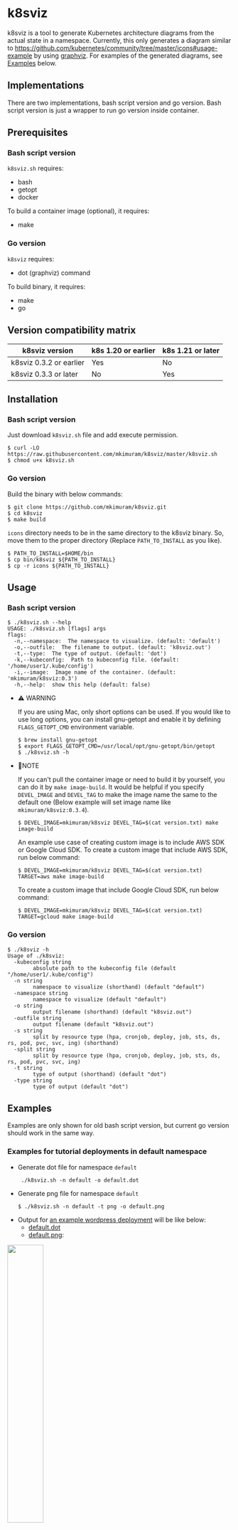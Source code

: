 # k8sviz

k8sviz is a tool to generate Kubernetes architecture diagrams from the actual state in a namespace.
Currently, this only generates a diagram similar to https://github.com/kubernetes/community/tree/master/icons#usage-example by using [graphviz](https://www.graphviz.org/).
For examples of the generated diagrams, see [Examples](#examples) below.

## Implementations
There are two implementations, bash script version and go version. Bash script version is just a wrapper to run go version inside container. 

## Prerequisites
### Bash script version
`k8sviz.sh` requires:
- bash
- getopt
- docker

To build a container image (optional), it requires:
- make

### Go version
`k8sviz` requires:
- dot (graphviz) command

To build binary, it requires:
- make
- go

## Version compatibility matrix

| k8sviz version          | k8s 1.20 or earlier | k8s 1.21 or later |
|-------------------------|---------------------|-------------------|
| k8sviz 0.3.2 or earlier |  Yes                |  No               |
| k8sviz 0.3.3 or later   |  No                 |  Yes              |

## Installation
### Bash script version
Just download `k8sviz.sh` file and add execute permission.
```shell
$ curl -LO https://raw.githubusercontent.com/mkimuram/k8sviz/master/k8sviz.sh
$ chmod u+x k8sviz.sh
```

### Go version
Build the binary with below commands:
```shell
$ git clone https://github.com/mkimuram/k8sviz.git
$ cd k8sviz
$ make build
```

`icons` directory needs to be in the same directory to the k8sviz binary.
So, move them to the proper directory (Replace `PATH_TO_INSTALL` as you like).
```shell
$ PATH_TO_INSTALL=$HOME/bin
$ cp bin/k8sviz ${PATH_TO_INSTALL}
$ cp -r icons ${PATH_TO_INSTALL}
```

## Usage
### Bash script version
```shell
$ ./k8sviz.sh --help
USAGE: ./k8sviz.sh [flags] args
flags:
  -n,--namespace:  The namespace to visualize. (default: 'default')
  -o,--outfile:  The filename to output. (default: 'k8sviz.out')
  -t,--type:  The type of output. (default: 'dot')
  -k,--kubeconfig:  Path to kubeconfig file. (default: '/home/user1/.kube/config')
  -i,--image:  Image name of the container. (default: 'mkimuram/k8sviz:0.3')
  -h,--help:  show this help (default: false)
```

- ⚠️ WARNING

	If you are using Mac, only short options can be used.
	If you would like to use long options, you can install gnu-getopt and enable it by defining
	`FLAGS_GETOPT_CMD` environment variable.
	```shell
	$ brew install gnu-getopt
	$ export FLAGS_GETOPT_CMD=/usr/local/opt/gnu-getopt/bin/getopt
	$ ./k8sviz.sh -h
	```

- 📝NOTE

	If you can't pull the container image or need to build it by yourself,
	you can do it by `make image-build`. It would be helpful if you specify
	`DEVEL_IMAGE` and `DEVEL_TAG` to make the image name the same to the
	default one (Below example will set image name like `mkimuram/k8sviz:0.3.4`).
	```shell
	$ DEVEL_IMAGE=mkimuram/k8sviz DEVEL_TAG=$(cat version.txt) make image-build
	```

	An example use case of creating custom image is to include AWS SDK or Google Cloud SDK.
	To create a custom image that include AWS SDK, run below command:
	```shell
	$ DEVEL_IMAGE=mkimuram/k8sviz DEVEL_TAG=$(cat version.txt) TARGET=aws make image-build
	```
	To create a custom image that include Google Cloud SDK, run below command:
	```shell
	$ DEVEL_IMAGE=mkimuram/k8sviz DEVEL_TAG=$(cat version.txt) TARGET=gcloud make image-build
	```

### Go version
```shell
$ ./k8sviz -h
Usage of ./k8sviz:
  -kubeconfig string
        absolute path to the kubeconfig file (default "/home/user1/.kube/config")
  -n string
        namespace to visualize (shorthand) (default "default")
  -namespace string
        namespace to visualize (default "default")
  -o string
        output filename (shorthand) (default "k8sviz.out")
  -outfile string
        output filename (default "k8sviz.out")
  -s string
        split by resource type (hpa, cronjob, deploy, job, sts, ds, rs, pod, pvc, svc, ing) (shorthand)
  -split string
        split by resource type (hpa, cronjob, deploy, job, sts, ds, rs, pod, pvc, svc, ing)
  -t string
        type of output (shorthand) (default "dot")
  -type string
        type of output (default "dot")
```

## Examples
Examples are only shown for old bash script version, but current go version should work in the same way.

### Examples for tutorial deployments in default namespace
- Generate dot file for namespace `default`
	```shell
	 ./k8sviz.sh -n default -o default.dot
	```
- Generate png file for namespace `default`
	```shell
	$ ./k8sviz.sh -n default -t png -o default.png
	```
- Output for [an example wordpress deployment](https://kubernetes.io/docs/tutorials/stateful-application/mysql-wordpress-persistent-volume/) will be like below:
   - [default.dot](./examples/wordpress/default.dot)
   - [default.png](./examples/wordpress/default.png):

<a href="https://raw.githubusercontent.com/mkimuram/k8sviz/master/examples/wordpress/default.png"><img src="https://raw.githubusercontent.com/mkimuram/k8sviz/master/examples/wordpress/default.png" width="40%" height="40%"/></a>
- Output for [an example cassandra deployment with statefulset](https://kubernetes.io/docs/tutorials/stateful-application/cassandra/) will be like below:
   - [default.dot](./examples/cassandra/default.dot)
   - [default.png](./examples/cassandra/default.png):

<a href="https://raw.githubusercontent.com/mkimuram/k8sviz/master/examples/cassandra/default.png"><img src="https://raw.githubusercontent.com/mkimuram/k8sviz/master/examples/cassandra/default.png" width="50%" height="50%"/></a>

### Examples for more complex deployment ([kubeflow](https://www.kubeflow.org/docs/started/k8s/kfctl-k8s-istio/) case)
- Generate dot file for namespace `kubeflow` and `istio-system`
	```shell
	$ ./k8sviz.sh -n kubeflow -o examples/kubeflow/kubeflow.dot
	$ ./k8sviz.sh -n istio-system -o examples/kubeflow/istio-system.dot
	```
- Generate png file for namespace `kubeflow` and `istio-system`
	```shell
	$ ./k8sviz.sh -n kubeflow -t png -o examples/kubeflow/kubeflow.png
	$ ./k8sviz.sh -n istio-system -t png -o examples/kubeflow/istio-system.png
	```
- Output:
   - [kubeflow.dot](./examples/kubeflow/kubeflow.dot)
   - [istio-system.dot](./examples/kubeflow/istio-system.dot)
   - [kubeflow.png](./examples/kubeflow/kubeflow.png)

   <a href="https://raw.githubusercontent.com/mkimuram/k8sviz/master/examples/kubeflow/kubeflow.png"><img src="https://raw.githubusercontent.com/mkimuram/k8sviz/master/examples/kubeflow/kubeflow.png" width="90%" height="90%"/></a>

   - [istio-system.png](./examples/kubeflow/istio-system.png)

   <a href="https://raw.githubusercontent.com/mkimuram/k8sviz/master/examples/kubeflow/istio-system.png"><img src="https://raw.githubusercontent.com/mkimuram/k8sviz/master/examples/kubeflow/istio-system.png" width="90%" height="90%"/></a>

## License
This project is licensed under the Apache License - see the [LICENSE file](./LICENSE) for details
